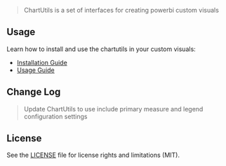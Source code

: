 > ChartUtils is a set of interfaces for creating powerbi custom visuals

## Usage
Learn how to install and use the chartutils in your custom visuals:
* [Installation Guide](https://github.com/maqsoftware/PowerBI-visuals-NPM/tree/master/maq-visuals-legend-chartutils/docs/usage/installation-guide.md)
* [Usage Guide](https://github.com/maqsoftware/PowerBI-visuals-NPM/tree/master/maq-visuals-legend-chartutils/docs/usage/usage-guide.md)

## Change Log
> Update ChartUtils to use include primary measure and legend configuration settings

## License
See the [LICENSE](./LICENSE) file for license rights and limitations (MIT).
